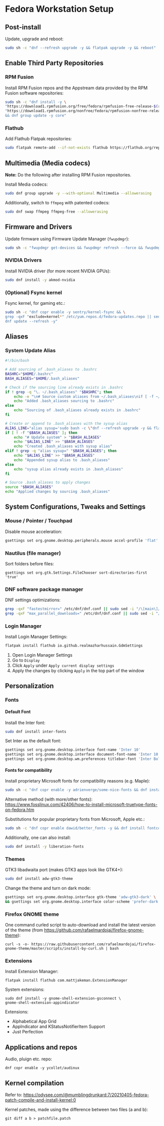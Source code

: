 # Fedora Workstation Setup

## Post-install
Update, upgrade and reboot:

```bash
sudo sh -c "dnf --refresh upgrade -y && flatpak upgrade -y && reboot"
```

## Enable Third Party Repositories

### RPM Fusion
Install RPM Fusion repos and the Appstream data provided by the RPM Fusion software repositories:

```bash
sudo sh -c "dnf install -y \
"https://download1.rpmfusion.org/free/fedora/rpmfusion-free-release-$(rpm -E %fedora).noarch.rpm" \
"https://download1.rpmfusion.org/nonfree/fedora/rpmfusion-nonfree-release-$(rpm -E %fedora).noarch.rpm" \
&& dnf group update -y core"
```

### Flathub
Add Flathub Flatpak repositories:

```bash
sudo flatpak remote-add --if-not-exists flathub https://flathub.org/repo/flathub.flatpakrepo
```

## Multimedia (Media codecs)
**Note:** Do the following after installing RPM Fusion repositories.

Install Media codecs:

```bash
sudo dnf group upgrade -y --with-optional Multimedia --allowerasing
```

Additionally, switch to `ffmpeg` with patented codecs:

```bash
sudo dnf swap ffmpeg ffmpeg-free --allowerasing
```

## Firmware and Drivers
Update firmware using Firmware Update Manager (`fwupdmgr`):

```bash
sudo sh -c "fwupdmgr get-devices && fwupdmgr refresh --force && fwupdmgr get-updates && fwupdmgr update"
```

### NVIDIA Drivers
Install NVIDIA driver (for more recent NVIDIA GPUs):

```bash
sudo dnf install -y akmod-nvidia
```

### (Optional) Fsync kernel
Fsync kernel, for gaming etc.:

```bash
sudo sh -c "dnf copr enable -y sentry/kernel-fsync && \
grep -qxF "exclude=kernel*" /etc/yum.repos.d/fedora-updates.repo || sed -i "/\[updates\]/a exclude=kernel*" /etc/yum.repos.d/fedora-updates.repo && \
dnf update --refresh -y"
```


## Aliases

### System Update Alias
```bash
#!/bin/bash

# Add sourcing of .bash_aliases to .bashrc
BASHRC="$HOME/.bashrc"
BASH_ALIASES="$HOME/.bash_aliases"

# Check if the sourcing line already exists in .bashrc
if ! grep -q "\. ~/.bash_aliases" "$BASHRC"; then
    echo -e "\n# Source custom aliases from ~/.bash_aliases\nif [ -f ~/.bash_aliases ]; then\n    . ~/.bash_aliases\nfi" >> "$BASHRC"
    echo "Added .bash_aliases sourcing to .bashrc"
else
    echo "Sourcing of .bash_aliases already exists in .bashrc"
fi

# Create or append to .bash_aliases with the sysup alias
ALIAS_LINE="alias sysup='sudo bash -c \"dnf --refresh upgrade -y && flatpak upgrade -y\"'"
if [ ! -f "$BASH_ALIASES" ]; then
    echo "# Update system" > "$BASH_ALIASES"
    echo "$ALIAS_LINE" >> "$BASH_ALIASES"
    echo "Created .bash_aliases with sysup alias"
elif ! grep -q "alias sysup=" "$BASH_ALIASES"; then
    echo "$ALIAS_LINE" >> "$BASH_ALIASES"
    echo "Appended sysup alias to .bash_aliases"
else
    echo "sysup alias already exists in .bash_aliases"
fi

# Source .bash_aliases to apply changes
source "$BASH_ALIASES"
echo "Applied changes by sourcing .bash_aliases"
```


## System Configurations, Tweaks and Settings

### Mouse / Pointer / Touchpad
Disable mouse acceleration:
```bash
gsettings set org.gnome.desktop.peripherals.mouse accel-profile 'flat'
```

### Nautilus (file manager)
Sort folders before files:
```
gsettings set org.gtk.Settings.FileChooser sort-directories-first 'true'
```

### DNF software package manager
DNF settings optimizations:
```bash
grep -qxF "fastestmirror=" /etc/dnf/dnf.conf || sudo sed -i "/\[main\]/a fastestmirror=True" $_
grep -qxF "max_parallel_downloads=" /etc/dnf/dnf.conf || sudo sed -i "/\[main\]/a max_parallel_downloads=10" $_
```

### Login Manager
Install Login Manager Settings:
```bash
flatpak install flathub io.github.realmazharhussain.GdmSettings
```

1. Open Login Manager Settings
2. Go to ``Display``
3. Click ``Apply`` under ``Apply current display settings``
4. Apply the changes by clicking ``Apply`` in the top part of the window


## Personalization

### Fonts

#### Default Font
Install the Inter font:
```bash
sudo dnf install inter-fonts
```

Set Inter as the default font:
```bash
gsettings set org.gnome.desktop.interface font-name 'Inter 10'
gsettings set org.gnome.desktop.interface document-font-name 'Inter 10'
gsettings set org.gnome.desktop.wm.preferences titlebar-font 'Inter Bold 10'
```


#### Fonts for compatibility
Install proprietary Microsoft fonts for compatibility reasons (e.g. Maple):
```bash
sudo sh -c "dnf copr enable -y adrienverge/some-nice-fonts && dnf install -y some-nice-fonts"
```

Alternative method (with more/other fonts):
https://www.fosslinux.com/42406/how-to-install-microsoft-truetype-fonts-on-fedora.htm

Substitutions for popular proprietary fonts from Microsoft, Apple etc.:
```bash
sudo sh -c "dnf copr enable dawid/better_fonts -y && dnf install fontconfig-font-replacements -y
```

Additionally, one can also install:
```bash
sudo dnf install -y liberation-fonts
```

### Themes
GTK3 libadwaita port (makes GTK3 apps look like GTK4+):
```bash
sudo dnf install adw-gtk3-theme
```

Change the theme and turn on dark mode:
```bash
gsettings set org.gnome.desktop.interface gtk-theme 'adw-gtk3-dark' \
&& gsettings set org.gnome.desktop.interface color-scheme 'prefer-dark'
```

### Firefox GNOME theme
One command curled script to auto-download and install the latest version of the theme (from https://github.com/rafaelmardojai/firefox-gnome-theme):
```
curl -s -o- https://raw.githubusercontent.com/rafaelmardojai/firefox-gnome-theme/master/scripts/install-by-curl.sh | bash
```

### Extensions
Install Extension Manager:
```
flatpak install flathub com.mattjakeman.ExtensionManager
```

System extensions:

```
sudo dnf install -y gnome-shell-extension-gsconnect \
gnome-shell-extension-appindicator
```

Extensions:

- Alphabetical App Grid
- AppIndicator and KStatusNotifierItem Support
- Just Perfection

## Applications and repos
Audio, pluign etc. repo:
```
dnf copr enable -y ycollet/audinux
```

## Kernel compilation
Refer to:
https://odysee.com/@mumblingdrunkard:7/20210405-fedora-patch-compile-and-install-kernel:0

Kernel patches, made using the difference between two files (a and b):
```
git diff a b > patchfile.patch
```

